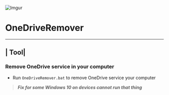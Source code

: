 ![Imgur](http://i.imgur.com/zz7iqIM.png)

# OneDriveRemover 
-----------
| Tool| 
-----------

### Remove OneDrive service in your computer</n>

* Run `OneDriveRemover.bat` to remove  OneDrive service your computer</n> 

>***Fix for some Windows 10 on devices cannot run that thing***

